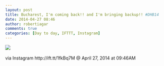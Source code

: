 ```yaml
---
layout: post
title: Bucharest, I'm coming back!! and I'm bringing backup!! #DHB14
date: 2014-04-27 08:46
author: robertiagar
comments: true
categories: [Day to day, IFTTT, Instagram]
---
```

<div><img src='http://origincache-prn.fbcdn.net/10299793_523399874437180_1242607523_n.jpg' /><br /><br /><div>via Instagram http://ift.tt/1fkBq7M @ April 27, 2014 at 09:46AM</div><br /></div>
